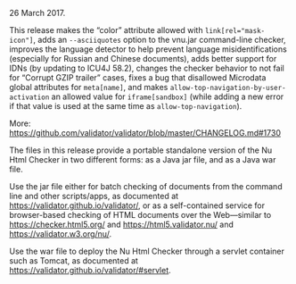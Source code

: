 
26 March 2017.

This release makes the “color” attribute allowed with `link[rel="mask-icon"]`, adds an `--asciiquotes` option to the vnu.jar command-line checker, improves the language detector to help prevent language misidentifications (especially for Russian and Chinese documents), adds better support for IDNs (by updating to ICU4J 58.2), changes the checker behavior to not fail for “Corrupt GZIP trailer” cases, fixes a bug that disallowed Microdata global attributes for `meta[name]`, and makes `allow-top-navigation-by-user-activation` an allowed value for `iframe[sandbox]` (while adding a new error if that value is used at the same time as `allow-top-navigation`).

More: https://github.com/validator/validator/blob/master/CHANGELOG.md#1730

The files in this release provide a portable standalone version of the Nu Html Checker in two different forms: as a Java jar file, and as a Java war file.

Use the jar file either for batch checking of documents from the command line and other scripts/apps, as documented at https://validator.github.io/validator/, or as a self-contained service for browser-based checking of HTML documents over the Web—similar to https://checker.html5.org/ and https://html5.validator.nu/ and https://validator.w3.org/nu/.

Use the war file to deploy the Nu Html Checker through a servlet container such as Tomcat, as documented at https://validator.github.io/validator/#servlet.
